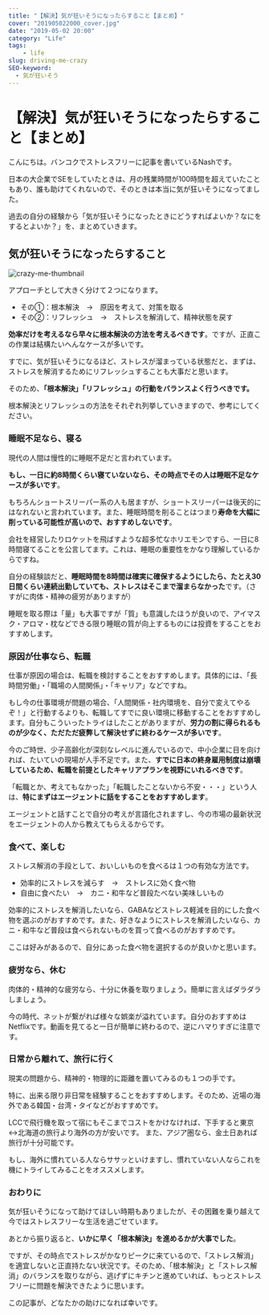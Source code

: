 ```yaml
---
title: "【解決】気が狂いそうになったらすること【まとめ】"
cover: "201905022000_cover.jpg"
date: "2019-05-02 20:00"
category: "Life"
tags:
    - life
slug: driving-me-crazy
SEO-keyword:
  - 気が狂いそう
---
```


# 【解決】気が狂いそうになったらすること【まとめ】

こんにちは。バンコクでストレスフリーに記事を書いているNashです。

日本の大企業でSEをしていたときは、月の残業時間が100時間を超えていたこともあり、誰も助けてくれないので、そのときは本当に気が狂いそうになってました。

過去の自分の経験から「気が狂いそうになったときにどうすればよいか？なにをするとよいか？」を、まとめていきます。

## 気が狂いそうになったらすること

![crazy-me-thumbnail](./201905022000_1.jpg)

アプローチとして大きく分けて２つになります。

- その①：根本解決　→　原因を考えて、対策を取る
- その②：リフレッシュ　→　ストレスを解消して、精神状態を戻す



<b>効率だけを考えるなら早々に根本解決の方法を考えるべきです</b>。ですが、正直この作業は結構たいへんなケースが多いです。

すでに、気が狂いそうになるほど、ストレスが溜まっている状態だと、まずは、ストレスを解消するためにリフレッシュすることも大事だと思います。

そのため、<b>「根本解決」「リフレッシュ」の行動をバランスよく行うべきです。</b>

根本解決とリフレッシュの方法をそれぞれ列挙していきますので、参考にしてください。

### 睡眠不足なら、寝る

現代の人間は慢性的に睡眠不足だと言われています。

<b>もし、一日に約8時間くらい寝ていないなら、その時点でその人は睡眠不足なケースが多いです</b>。

もちろんショートスリーパー系の人も居ますが、ショートスリーパーは後天的にはなれないと言われています。また、睡眠時間を削ることはつまり<b>寿命を大幅に削っている可能性が高いので、おすすめしないです</b>。

会社を経営したりロケットを飛ばすような超多忙なホリエモンですら、一日に8時間寝てることを公言してます。これは、睡眠の重要性をかなり理解しているからですね。

自分の経験談だと、<b>睡眠時間を8時間は確実に確保するようにしたら、たとえ30日間くらい連続出勤していても、ストレスはそこまで溜まらなかった</b>です。（さすがに肉体・精神の疲労がありますが）

睡眠を取る際は「量」も大事ですが「質」も意識したほうが良いので、アイマスク・アロマ・枕などできる限り睡眠の質が向上するものには投資をすることをおすすめします。



### 原因が仕事なら、転職

仕事が原因の場合は、転職を検討することをおすすめします。具体的には、「長時間労働」・「職場の人間関係」・「キャリア」などですね。

もし今の仕事環境が問題の場合、「人間関係・社内環境を、自分で変えてやるぞ！」と行動するよりも、転職してすでに良い環境に移動することをおすすめします。自分もこういったトライはしたことがありますが、<b>労力の割に得られるものが少なく、ただただ疲弊して解決せずに終わるケースが多いです</b>。

今のご時世、少子高齢化が深刻なレベルに進んでいるので、中小企業に目を向ければ、たいていの現場が人手不足です。また、<b>すでに日本の終身雇用制度は崩壊しているため、転職を前提としたキャリアプランを視野にいれるべきです</b>。

「転職とか、考えてもなかった」「転職したことないから不安・・・」という人は、<b>特にまずはエージェントに話をすることをおすすめします</b>。

エージェントと話すことで自分の考えが言語化されますし、今の市場の最新状況をエージェントの人から教えてもらえるからです。


### 食べて、楽しむ

ストレス解消の手段として、おいしいものを食べるは１つの有効な方法です。

- 効率的にストレスを減らす　→　ストレスに効く食べ物
- 自由に食べたい　→　カニ・和牛など普段たべない美味しいもの

効率的にストレスを解消したいなら、GABAなどストレス軽減を目的にした食べ物を選ぶのがおすすめです。また、好きなようにストレスを解消したいなら、カニ・和牛など普段は食べられないものを買って食べるのがおすすめです。

ここは好みがあるので、自分にあった食べ物を選択するのが良いかと思います。

### 疲労なら、休む

肉体的・精神的な疲労なら、十分に休養を取りましょう。簡単に言えばダラダラしましょう。

今の時代、ネットが繋がれば様々な娯楽が溢れています。自分のおすすめはNetflixです。動画を見てると一日が簡単に終わるので、逆にハマりすぎに注意です。

### 日常から離れて、旅行に行く

現実の問題から、精神的・物理的に距離を置いてみるのも１つの手です。

特に、出来る限り非日常を経験することをおすすめします。そのため、近場の海外である韓国・台湾・タイなどがおすすめです。

LCCで飛行機を取って宿にもそこまでコストをかけなければ、下手すると東京↔北海道の旅行より海外の方が安いです。
また、アジア圏なら、金土日あれば旅行が十分可能です。

もし、海外に慣れている人ならササッといけますし、慣れていない人ならこれを機にトライしてみることをオススメします。

### おわりに

気が狂いそうになって助けてほしい時期もありましたが、その困難を乗り越えて今ではストレスフリーな生活を過ごせています。

あとから振り返ると、<b>いかに早く「根本解決」を進めるかが大事でした</b>。

ですが、その時点でストレスがかなりピークに来ているので、「ストレス解消」を適宜しないと正直持たない状況です。そのため、「根本解決」と「ストレス解消」のバランスを取りながら、逃げずにキチンと進めていれば、もっとストレスフリーに問題を解決できたように思います。

この記事が、どなたかの助けになれば幸いです。
